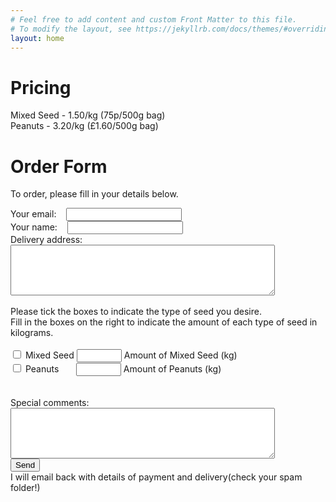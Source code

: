 ```yaml
---
# Feel free to add content and custom Front Matter to this file.
# To modify the layout, see https://jekyllrb.com/docs/themes/#overriding-theme-defaults
layout: home
---
```

<!-- modify this form HTML and place wherever you want your form -->
# Pricing
Mixed Seed - 1.50/kg (75p/500g bag)<br>
Peanuts - 3.20/kg (£1.60/500g bag)


# Order Form
To order, please fill in your details below.

<form
  action="https://formspree.io/f/mnqwnowg"
  method="POST"
>
  <label for="email">Your email:&nbsp;&nbsp;&nbsp;</label>
  <input type="email" name="_replyto" required>
  <br>
  <label for="name">Your name:&nbsp;&nbsp;&nbsp;</label>
  <input type="text" id="name" name="name" required><br>
  <label for="address">Delivery address:</label>
  <textarea id="address" name="address" rows="5" cols="50" required>
  </textarea><br><br>
  Please tick the boxes to indicate the type of seed you desire. <br>
  Fill in the boxes on the right to indicate the amount of each type of seed in kilograms.<br>
  <br>
  <input type="checkbox" id="mixed" name="mixed" value="Mixed Seed">
  <label for="mixed">Mixed Seed</label>
   <input type="number" id="quantitym" name="quantitym" min="1" max="10" step="0.5">
  <label for="quantitym">Amount of Mixed Seed (kg)</label>
 
  <br>
  <input type="checkbox" id="peanuts" name="peanuts" value="Peanuts">
  <label for="peanuts">Peanuts &nbsp;&nbsp;&nbsp;&nbsp;&nbsp;</label>

  <input type="number" id="quantityp" name="quantityp" min="1" max="10" step="0.5">
  <label for="quantityp">Amount of Peanuts (kg)</label>
  <br><br><br>
  <label for="comments">Special comments: </label>
  <textarea id="comments" name="comments" rows="5" cols="50"></textarea><br>
  <button type="submit">Send</button>
  <br>
  I will email back with details of payment and delivery(check your spam folder!)
</form>

